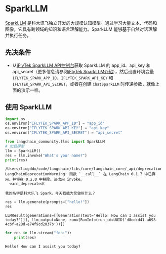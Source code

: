 # SparkLLM

[SparkLLM](https://xinghuo.xfyun.cn/spark) 是科大讯飞独立开发的大规模认知模型。通过学习大量文本、代码和图像，它具有跨领域的知识和语言理解能力。SparkLLM 能够基于自然对话理解并执行任务。

## 先决条件

- 从[iFlyTek SparkLLM API控制台](https://console.xfyun.cn/services/bm3)获取 SparkLLM 的 app_id、api_key 和 api_secret（更多信息请参阅[iFlyTek SparkLLM介绍](https://xinghuo.xfyun.cn/sparkapi)），然后设置环境变量 `IFLYTEK_SPARK_APP_ID`、`IFLYTEK_SPARK_API_KEY` 和 `IFLYTEK_SPARK_API_SECRET`，或者在创建 `ChatSparkLLM` 时传递参数，就像上面的演示一样。

## 使用 SparkLLM

```python
import os
os.environ["IFLYTEK_SPARK_APP_ID"] = "app_id"
os.environ["IFLYTEK_SPARK_API_KEY"] = "api_key"
os.environ["IFLYTEK_SPARK_API_SECRET"] = "api_secret"
```

```python
from langchain_community.llms import SparkLLM
# 加载模型
llm = SparkLLM()
res = llm.invoke("What's your name?")
print(res)
```

```output
/Users/liugddx/code/langchain/libs/core/langchain_core/_api/deprecation.py:117: LangChainDeprecationWarning: 函数 `__call__` 在 LangChain 0.1.7 中已弃用，并将在 0.2.0 中移除。请改用 invoke。
  warn_deprecated(
```

```output
我的名字是科大讯飞 Spark。今天我能为您做些什么？
```

```python
res = llm.generate(prompts=["hello!"])
res
```

```output
LLMResult(generations=[[Generation(text='Hello! How can I assist you today?')]], llm_output=None, run=[RunInfo(run_id=UUID('d8cdcd41-a698-4cbf-a28d-e74f9cd2037b'))])
```

```python
for res in llm.stream("foo:"):
    print(res)
```

```output
Hello! How can I assist you today?
```